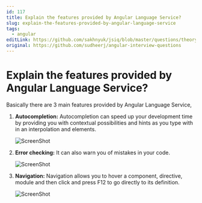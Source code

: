 ```yaml
---
id: 117
title: Explain the features provided by Angular Language Service?
slug: explain-the-features-provided-by-angular-language-service
tags:
  - angular
editLink: https://github.com/sakhnyuk/jsiq/blob/master/questions/theory/angular/117.md
original: https://github.com/sudheerj/angular-interview-questions
---
```


# Explain the features provided by Angular Language Service?

Basically there are 3 main features provided by Angular Language Service,

1. **Autocompletion:** Autocompletion can speed up your development time by providing you with contextual possibilities and hints as you type with in an interpolation and elements.

   ![ScreenShot](images/language-completion.gif)

2. **Error checking:** It can also warn you of mistakes in your code.

   ![ScreenShot](images/language-error.gif)

3. **Navigation:** Navigation allows you to hover a component, directive, module and then click and press F12 to go directly to its definition.

   ![ScreenShot](images/language-navigation.gif)
